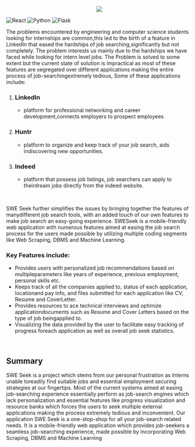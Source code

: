 <div align="center"><img src="https://readme-typing-svg.herokuapp.com?font=&color=00F747&size=40&width=170&height=80&lines=SWESeek](https://git.io/typing-svg" /></div>

![React](https://img.shields.io/badge/react-%2320232a.svg?style=for-the-badge&logo=react&logoColor=%2361DAFB)
![Python](https://img.shields.io/badge/python-3670A0?style=for-the-badge&logo=python&logoColor=ffdd54)
![Flask](https://img.shields.io/badge/flask-%23000.svg?style=for-the-badge&logo=flask&logoColor=white)


The problems encountered by engineering and computer science students looking for internships are common,this led to the birth of a feature in LinkedIn that eased the hardships of job searching,significantly but not completely. The problem interests us mainly due to the hardships we have faced while looking for intern level jobs. The Problem is solved to some extent but the current state of solution is impractical as most of these features are segregated over different applications making the entire process of job-searchingextremely tedious, Some of these applications include:

1. ### **LinkedIn**  
    - platform for professional networking and career development,connects employers to prospect employees
2. ### **Huntr**  
    -  platform to organize and keep track of your job search, aids indiscovering new opportunities.
3. ### **Indeed** 
    - platform that possess job listings, job searchers can apply to theirdream jobs directly from the indeed website.

<br />

SWE Seek further simplifies the issues by bringing together the features of manydifferent job search tools, with an added touch of our own features to make job search an easy-going experience. SWESeek is a mobile-friendly web application with numerous features aimed at easing the job search process for the users made possible by utilizing multiple coding segments like Web Scraping, DBMS and Machine Learning.

### Key Features include:
- Provides users with personalized job recommendations based on multipleparameters like years of experience, previous employment, personal skills etc.
- Keeps track of all the companies applied to, status of each application, locationand pay info, and files submitted for each application like CV, Resume and CoverLetter.
- Provides resources to ace technical interviews and optimize applicationdocuments such as Resume and Cover Letters based on the type of job beingapplied to.
- Visualizing the data provided by the user to facilitate easy tracking of progress foreach application as well as overall job seek statistics.

<br />

## Summary
SWE Seek is a project which stems from our personal frustration as Interns unable toreadily find suitable jobs and essential employment securing strategies at our fingertips. Most of the current systems aimed at easing job-searching experience essentially perform as job-search engines which lack personalization and essential features like progress visualization and resource banks which forces the users to seek multiple external applications making the process extremely tedious and inconvenient. Our application SWE Seek is a one-stop-shop for all your job-search related needs. It is a mobile-friendly web application which provides job-seekers a seamless job-searching experience, made possible by incorporating Web Scraping, DBMS and Machine Learning
